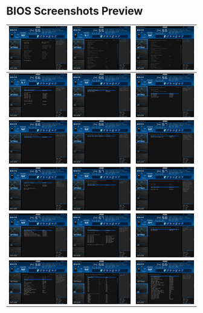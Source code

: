# BIOS Screenshots Preview

| ![dsf](MSI_SnapShot.bmp) | ![dsf](MSI_SnapShot_00.bmp) |  ![dsf](MSI_SnapShot_01.bmp) |
|---|---|---|
| ![dsf](MSI_SnapShot_02.bmp) | ![dsf](MSI_SnapShot_03.bmp) |  ![dsf](MSI_SnapShot_04.bmp) |
| ![dsf](MSI_SnapShot_05.bmp) | ![dsf](MSI_SnapShot_06.bmp) |  ![dsf](MSI_SnapShot_07.bmp) |
| ![dsf](MSI_SnapShot_08.bmp) | ![dsf](MSI_SnapShot_09.bmp) |  ![dsf](MSI_SnapShot_10.bmp) |
| ![dsf](MSI_SnapShot_11.bmp) | ![dsf](MSI_SnapShot_12.bmp) |  ![dsf](MSI_SnapShot_13.bmp) |
| ![dsf](MSI_SnapShot_14.bmp) | ![dsf](MSI_SnapShot_15.bmp) |  ![dsf](MSI_SnapShot_16.bmp) |
